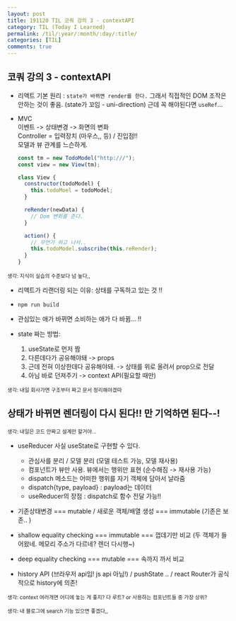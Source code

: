 ```yaml
---
layout: post
title: 191120 TIL 코쿼 강의 3 - contextAPI
category: TIL (Today I Learned)
permalink: /til/:year/:month/:day/:title/
categories: [TIL]
comments: true
---
```


## 코쿼 강의 3 - contextAPI

- 리액트 기본 원리 : `state가 바뀌면 render를 한다.` 그래서 직접적인 DOM 조작은 안하는 것이 좋음. (state가 꼬임 - uni-direction) 근데 꼭 해야된다면 `useRef`...

- MVC  
  이벤트 -> 상태변경 -> 화면의 변화  
  Controller = 입력장치 (마우스,, 등) / 진입점!!  
  모델과 뷰 관계를 느슨하게.

  ```js
  const tm = new TodoModel("http:///");
  const view = new View(tm);

  class View {
    constructor(todoModel) {
      this.todoMoel = todoModel;
    }

    reRender(newData) {
      // Dom 변화를 준다.
    }

    action() {
      // 무언가 하고 나서..
      this.todoModel.subscribe(this.reRender);
    }
  }
  ```
    
<sup>생각: 지식이 실습의 수준보다 넘 높다,, </sup>

- 리액트가 리랜더링 되는 이유: 상태를 구독하고 있는 것 !! 

- `npm run build`

- 관심있는 애가 바뀌면 소비하는 애가 다 바뀜... !!

- state 짜는 방법: 

  1. useState로 먼저 짬
  2. 다른데다가 공유해야돼 -> props 
  3. 근데 전혀 이상한데다 공유해야돼. -> 상태를 위로 올려서 prop으로 전달
  4. 아님 바로 던져주기 -> context API(필요할 때만)

<sup>생각: 내일 회사가면 구조부터 짜고 문서 정리해야겠따 </sup>

## **상태가 바뀌면 렌더링이 다시 된다!! 만 기억하면 된다--!**

<sup>생각: 내일은 코드 안짜고 설계만 할거야... </sup>

- useReducer 사실 useState로 구현할 수 있다. 
  - 관심사를 분리 / 모델 분리 (모델 테스트 가능, 모델 재사용)
  - 컴포넌트가 뷰만 사용. 뷰에서는 행위만 표현 (순수해짐 -> 재사용 가능)
  - dispatch 메소드는 어떠한 행위를 자기 객체에 담아서 날라줌 
  - dispatch{type, payload} : payload는 데이터
  - useReducer의 장점 : dispatch로 함수 전달 가능!! 
  
- 기존상태변경 === mutable / 새로운 객체/배열 생성 === immutable (기존은 보존.. )
- shallow equality checking === immutable === 껍데기만 비교 (두 객체가 들어왔네. 메모리 주소가 다르네? 렌더 다시행~) 
- deep equality checking === mutable === 속까지 까서 비교

- history API (브라우저 api임! js api 아님!) / pushState .. / react Router가 공식적으로 history에 의존! 


<sup>생각: context 여러개면 어디에 놓는 게 좋지? 다 루트? or 사용하는 컴포넌트들 중 가장 상위? </sup>

<sup>생각: 내 블로그에 search 기능 있으면 좋겠다,,  </sup>
